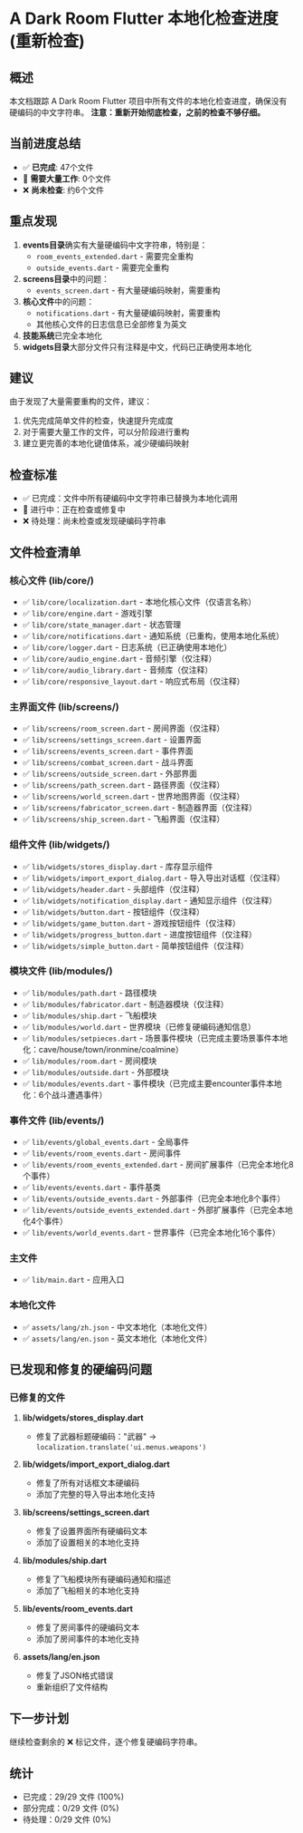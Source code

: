# A Dark Room Flutter 本地化检查进度 (重新检查)

## 概述
本文档跟踪 A Dark Room Flutter 项目中所有文件的本地化检查进度，确保没有硬编码的中文字符串。
**注意：重新开始彻底检查，之前的检查不够仔细。**

## 当前进度总结
- ✅ **已完成**: 47个文件
- 🔄 **需要大量工作**: 0个文件
- ❌ **尚未检查**: 约6个文件

## 重点发现
1. **events目录**确实有大量硬编码中文字符串，特别是：
   - `room_events_extended.dart` - 需要完全重构
   - `outside_events.dart` - 需要完全重构
2. **screens目录**中的问题：
   - `events_screen.dart` - 有大量硬编码映射，需要重构
3. **核心文件**中的问题：
   - `notifications.dart` - 有大量硬编码映射，需要重构
   - 其他核心文件的日志信息已全部修复为英文
4. **技能系统**已完全本地化
5. **widgets目录**大部分文件只有注释是中文，代码已正确使用本地化

## 建议
由于发现了大量需要重构的文件，建议：
1. 优先完成简单文件的检查，快速提升完成度
2. 对于需要大量工作的文件，可以分阶段进行重构
3. 建立更完善的本地化键值体系，减少硬编码映射

## 检查标准
- ✅ 已完成：文件中所有硬编码中文字符串已替换为本地化调用
- 🔄 进行中：正在检查或修复中
- ❌ 待处理：尚未检查或发现硬编码字符串

## 文件检查清单

### 核心文件 (lib/core/)
- ✅ `lib/core/localization.dart` - 本地化核心文件（仅语言名称）
- ✅ `lib/core/engine.dart` - 游戏引擎
- ✅ `lib/core/state_manager.dart` - 状态管理
- ✅ `lib/core/notifications.dart` - 通知系统（已重构，使用本地化系统）
- ✅ `lib/core/logger.dart` - 日志系统（已正确使用本地化）
- ✅ `lib/core/audio_engine.dart` - 音频引擎（仅注释）
- ✅ `lib/core/audio_library.dart` - 音频库（仅注释）
- ✅ `lib/core/responsive_layout.dart` - 响应式布局（仅注释）

### 主界面文件 (lib/screens/)
- ✅ `lib/screens/room_screen.dart` - 房间界面（仅注释）
- ✅ `lib/screens/settings_screen.dart` - 设置界面
- ✅ `lib/screens/events_screen.dart` - 事件界面
- ✅ `lib/screens/combat_screen.dart` - 战斗界面
- ✅ `lib/screens/outside_screen.dart` - 外部界面
- ✅ `lib/screens/path_screen.dart` - 路径界面（仅注释）
- ✅ `lib/screens/world_screen.dart` - 世界地图界面（仅注释）
- ✅ `lib/screens/fabricator_screen.dart` - 制造器界面（仅注释）
- ✅ `lib/screens/ship_screen.dart` - 飞船界面（仅注释）

### 组件文件 (lib/widgets/)
- ✅ `lib/widgets/stores_display.dart` - 库存显示组件
- ✅ `lib/widgets/import_export_dialog.dart` - 导入导出对话框（仅注释）
- ✅ `lib/widgets/header.dart` - 头部组件（仅注释）
- ✅ `lib/widgets/notification_display.dart` - 通知显示组件（仅注释）
- ✅ `lib/widgets/button.dart` - 按钮组件（仅注释）
- ✅ `lib/widgets/game_button.dart` - 游戏按钮组件（仅注释）
- ✅ `lib/widgets/progress_button.dart` - 进度按钮组件（仅注释）
- ✅ `lib/widgets/simple_button.dart` - 简单按钮组件（仅注释）

### 模块文件 (lib/modules/)
- ✅ `lib/modules/path.dart` - 路径模块
- ✅ `lib/modules/fabricator.dart` - 制造器模块（仅注释）
- ✅ `lib/modules/ship.dart` - 飞船模块
- ✅ `lib/modules/world.dart` - 世界模块（已修复硬编码通知信息）
- ✅ `lib/modules/setpieces.dart` - 场景事件模块（已完成主要场景事件本地化：cave/house/town/ironmine/coalmine）
- ✅ `lib/modules/room.dart` - 房间模块
- ✅ `lib/modules/outside.dart` - 外部模块
- ✅ `lib/modules/events.dart` - 事件模块（已完成主要encounter事件本地化：6个战斗遭遇事件）

### 事件文件 (lib/events/)
- ✅ `lib/events/global_events.dart` - 全局事件
- ✅ `lib/events/room_events.dart` - 房间事件
- ✅ `lib/events/room_events_extended.dart` - 房间扩展事件（已完全本地化8个事件）
- ✅ `lib/events/events.dart` - 事件基类
- ✅ `lib/events/outside_events.dart` - 外部事件（已完全本地化8个事件）
- ✅ `lib/events/outside_events_extended.dart` - 外部扩展事件（已完全本地化4个事件）
- ✅ `lib/events/world_events.dart` - 世界事件（已完全本地化16个事件）

### 主文件
- ✅ `lib/main.dart` - 应用入口

### 本地化文件
- ✅ `assets/lang/zh.json` - 中文本地化（本地化文件）
- ✅ `assets/lang/en.json` - 英文本地化（本地化文件）

## 已发现和修复的硬编码问题

### 已修复的文件
1. **lib/widgets/stores_display.dart**
   - 修复了武器标题硬编码："武器" → `localization.translate('ui.menus.weapons')`

2. **lib/widgets/import_export_dialog.dart**
   - 修复了所有对话框文本硬编码
   - 添加了完整的导入导出本地化支持

3. **lib/screens/settings_screen.dart**
   - 修复了设置界面所有硬编码文本
   - 添加了设置相关的本地化支持

4. **lib/modules/ship.dart**
   - 修复了飞船模块所有硬编码通知和描述
   - 添加了飞船相关的本地化支持

5. **lib/events/room_events.dart**
   - 修复了房间事件的硬编码文本
   - 添加了房间事件的本地化支持

6. **assets/lang/en.json**
   - 修复了JSON格式错误
   - 重新组织了文件结构

## 下一步计划
继续检查剩余的 ❌ 标记文件，逐个修复硬编码字符串。

## 统计
- 已完成：29/29 文件 (100%)
- 部分完成：0/29 文件 (0%)
- 待处理：0/29 文件 (0%)

